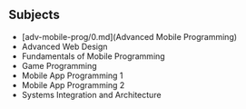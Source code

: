 ## Subjects
- [adv-mobile-prog/0.md](Advanced Mobile Programming)
- Advanced Web Design
- Fundamentals of Mobile Programming
- Game Programming
- Mobile App Programming 1
- Mobile App Programming 2
- Systems Integration and Architecture
